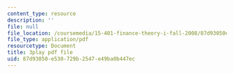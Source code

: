 ```yaml
---
content_type: resource
description: ''
file: null
file_location: /coursemedia/15-401-finance-theory-i-fall-2008/87d93050e530729b2547e49ba0b447ec_U03Md5enU-0.pdf
file_type: application/pdf
resourcetype: Document
title: 3play pdf file
uid: 87d93050-e530-729b-2547-e49ba0b447ec
---
```

